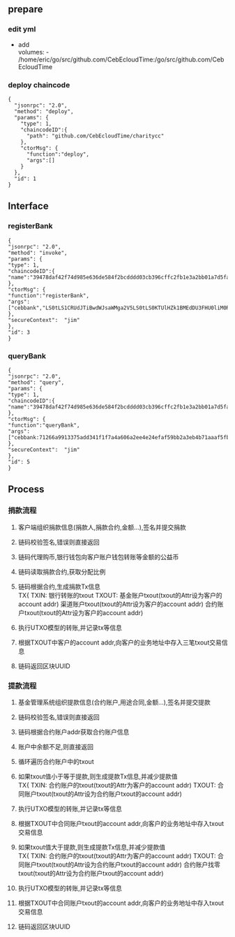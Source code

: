 ## prepare

### edit yml

- add     
    volumes:
      - /home/eric/go/src/github.com/CebEcloudTime:/go/src/github.com/CebEcloudTime

### deploy chaincode

    {
      "jsonrpc": "2.0",
      "method": "deploy",
      "params": {
        "type": 1,
        "chaincodeID":{
          "path": "github.com/CebEcloudTime/charitycc"
        },
        "ctorMsg": {
          "function":"deploy",
          "args":[]
        }
      },
      "id": 1
    }


## Interface

### registerBank

    {
    "jsonrpc": "2.0",
    "method": "invoke",
    "params": {
    "type": 1,
    "chaincodeID":{
    "name":"39478daf42f74d985e636de584f2bcdddd03cb396cffc2fb1e3a2bb01a7d5fa1e3738c9c59f5a8b17c7470981a290359973060790ab0c6af1e5e758b984f91aa"
    },
    "ctorMsg": {
    "function":"registerBank",
    "args":["cebbank","LS0tLS1CRUdJTiBwdWJsaWMga2V5LS0tLS0KTUlHZk1BMEdDU3FHU0liM0RRRUJBUVVBQTRHTkFEQ0JpUUtCZ1FDK0oxWjRiTGFPOFNobTFyOXFOOHB6RjJxbwp1c08rSnhoOWpGcDdQTkcwMERGTUR5RUhWNU9JajhhdFlVdzBwRkFTUG95dldHMGhlRzdCVU00bVRpWHNZOFF3ClpYMjZ6L2I2bk05Q3ZtM2xlell1NjgwT2NQQnNIczdLb0RZTkUrUGM2c0EwRGVDVnUxNm5aeGpQbFRwbUxMdmkKb2Z3bS9ReVlKZlVsNElRazFRSURBUUFCCi0tLS0tRU5EIHB1YmxpYyBrZXktLS0tLQo=","TV1xznZQSfCliJBdTvKNhn5s1M8Ji9tuET68hrMQHpbd5LO83K7yHyMJQQo7lX4iV0qVvYyK5p8zeJwVVyOeNQd1jRpi83XmfLqWHzhddf3zK81xOpzz+2GVuZolyKS2dzXyheJ7holm3PyxUwZtL5+qWfQhAXBKLqN0LrU5pcE="]
    },
    "secureContext":  "jim"
    },
    "id": 3
    }

### queryBank

    {
    "jsonrpc": "2.0",
    "method": "query",
    "params": {
    "type": 1,
    "chaincodeID":{
    "name":"39478daf42f74d985e636de584f2bcdddd03cb396cffc2fb1e3a2bb01a7d5fa1e3738c9c59f5a8b17c7470981a290359973060790ab0c6af1e5e758b984f91aa"
    },
    "ctorMsg": {
    "function":"queryBank",
    "args":["cebbank:71266a9913375add341f1f7a4a606a2ee4e24efaf59bb2a3eb4b71aaaf5fb3fe"]
    },
    "secureContext":  "jim"
    },
    "id": 5
    }
 

## Process

### 捐款流程

1. 客户端组织捐款信息(捐款人,捐款合约,金额...),签名并提交捐款

2. 链码校验签名,错误则直接返回

3. 链码代理购币,银行钱包向客户账户钱包转账等金额的公益币

4. 链码读取捐款合约,获取分配比例

5. 链码根据合约,生成捐款Tx信息  
    TX{
        TXIN: 银行转账的txout
        TXOUT:
              基金账户txout(txout的Attr设为客户的account addr)
              渠道账户txout(txout的Attr设为客户的account addr)
              合约账户txout(txout的Attr设为客户的account addr)

6. 执行UTXO模型的转账,并记录tx等信息

7. 根据TXOUT中客户的account addr,向客户的业务地址中存入三笔txout交易信息

8. 链码返回区块UUID


### 提款流程

1. 基金管理系统组织提款信息(合约账户,用途合同,金额...),签名并提交提款

2. 链码校验签名,错误则直接返回

3. 链码根据合约账户addr获取合约账户信息

4. 账户中余额不足,则直接返回

5. 循环遍历合约账户中的txout

6. 如果txout值小于等于提款,则生成提款Tx信息,并减少提款值  
    TX{
        TXIN: 合约账户的txout(txout的Attr为客户的account addr)
        TXOUT:
              合同账户txout(txout的Attr设为合约账户txout的account addr)

7. 执行UTXO模型的转账,并记录tx等信息

8. 根据TXOUT中合同账户txout的account addr,向客户的业务地址中存入txout交易信息

9. 如果txout值大于提款,则生成提款Tx信息,并减少提款值  
    TX{
        TXIN: 合约账户的txout(txout的Attr为客户的account addr)
        TXOUT:
              合同账户txout(txout的Attr设为合约账户txout的account addr)
              合约账户找零txout(txout的Attr设为合约账户txout的account addr)

10. 执行UTXO模型的转账,并记录tx等信息

11. 根据TXOUT中合同账户txout的account addr,向客户的业务地址中存入txout交易信息

12. 链码返回区块UUID







           
